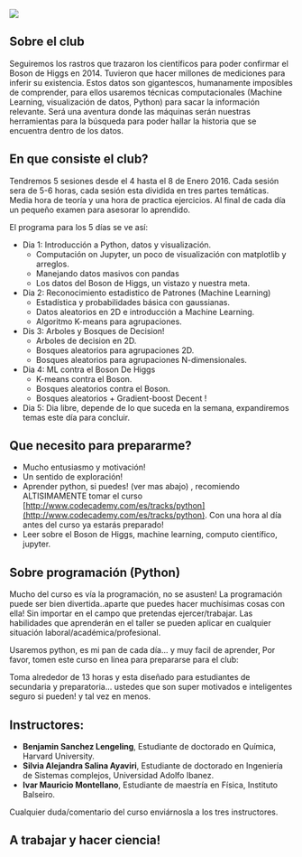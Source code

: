 
![](https://raw.githubusercontent.com/beangoben/HistoriaDatos_Higgs/master/media/banner.png)

## Sobre el club

Seguiremos los rastros que trazaron los científicos para poder confirmar el Boson de Higgs en 2014. Tuvieron que hacer millones de mediciones para inferir su existencia. Estos datos son gigantescos, humanamente imposibles de comprender, para ellos usaremos técnicas computacionales (Machine Learning, visualización de datos, Python) para sacar la información relevante. Será una aventura donde las máquinas serán nuestras herramientas para la búsqueda para poder hallar la historia que se encuentra dentro de los datos.

## En que consiste el club?
Tendremos 5 sesiones desde el 4 hasta el 8 de Enero 2016. Cada sesión sera de 5-6 horas, cada sesión esta dividida en tres partes temáticas. Media hora de teoría y una hora de practica ejercicios. Al final de cada día un pequeño examen para asesorar lo aprendido.

El programa para los 5 días se ve así:

* Dia 1: Introducción a Python, datos y visualización.
	* Computación on Jupyter, un poco de visualización con matplotlib y arreglos.
	* Manejando datos masivos con pandas
	* Los datos del Boson de Higgs, un vistazo y nuestra meta.
* Dia 2: Reconocimiento estadistico de Patrones (Machine Learning)
	* Estadística y probabilidades básica con gaussianas.
	* Datos aleatorios en 2D e introducción a Machine Learning.
	* Algoritmo K-means para agrupaciones.
* Dis 3: Arboles y Bosques de Decision!
	* Arboles de decision en 2D.
	* Bosques aleatorios para agrupaciones 2D.
	* Bosques aleatorios para agrupaciones N-dimensionales.
* Dia 4: ML contra el Boson De Higgs
	* K-means contra el Boson.
	* Bosques aleatorios contra el Boson.
	* Bosques aleatorios + Gradient-boost Decent !
* Dia 5: Dia libre, depende de lo que suceda en la semana, expandiremos temas este día para concluir.

## Que necesito para prepararme?

* Mucho entusiasmo y motivación!
* Un sentido de exploración!
* Aprender python, si puedes! (ver mas abajo) , recomiendo ALTISIMAMENTE tomar el curso [http://www.codecademy.com/es/tracks/python](http://www.codecademy.com/es/tracks/python). Con una hora al día antes del curso ya estarás preparado!
* Leer sobre el Boson de Higgs, machine learning, computo científico, jupyter.


## <i class="fa fa-code"></i> Sobre programación (Python)
Mucho del curso es vía la programación, no se asusten!
La programación puede ser bien divertida..aparte que puedes hacer muchísimas cosas con ella! Sin importar en el campo que pretendas ejercer/trabajar.
Las habilidades que aprenderán en el taller se pueden aplicar en cualquier situación laboral/académica/profesional.

Usaremos python, es mi pan de cada día... y muy facil de aprender, 
Por favor, tomen este curso en linea para prepararse para el club:

Toma alrededor de 13 horas y esta diseñado para estudiantes de secundaria y preparatoria... ustedes que son super motivados e inteligentes seguro si pueden! y tal vez en menos. 

## Instructores:

* **Benjamin Sanchez Lengeling**, Estudiante de doctorado en Química, Harvard University.
* **Silvia Alejandra Salina Ayaviri**, Estudiante de doctorado en Ingeniería de Sistemas complejos, Universidad Adolfo Ibanez.
* **Ivar Mauricio Montellano**, Estudiante de maestría en Física, Instituto Balseiro.

Cualquier duda/comentario del curso enviárnosla a los tres instructores.

## A trabajar y hacer ciencia!

